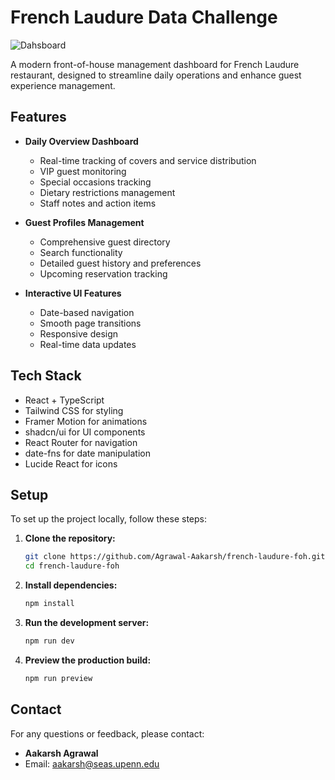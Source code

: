 # French Laudure Data Challenge
![Dahsboard](https://i.ibb.co/qYn3BjQc/Screenshot-2025-02-02-at-10-24-48-PM.png)

A modern front-of-house management dashboard for French Laudure restaurant, designed to streamline daily operations and enhance guest experience management.

## Features

- **Daily Overview Dashboard**
  - Real-time tracking of covers and service distribution
  - VIP guest monitoring
  - Special occasions tracking
  - Dietary restrictions management
  - Staff notes and action items

- **Guest Profiles Management**
  - Comprehensive guest directory
  - Search functionality
  - Detailed guest history and preferences
  - Upcoming reservation tracking

- **Interactive UI Features**
  - Date-based navigation
  - Smooth page transitions
  - Responsive design
  - Real-time data updates

## Tech Stack

- React + TypeScript
- Tailwind CSS for styling
- Framer Motion for animations
- shadcn/ui for UI components
- React Router for navigation
- date-fns for date manipulation
- Lucide React for icons

## Setup
To set up the project locally, follow these steps:

1. **Clone the repository:**
    ```sh
    git clone https://github.com/Agrawal-Aakarsh/french-laudure-foh.git
    cd french-laudure-foh
    ```

2. **Install dependencies:**
    ```sh
    npm install
    ```

3. **Run the development server:**
    ```sh
    npm run dev
    ```

4. **Preview the production build:**
    ```sh
    npm run preview
    ```

## Contact
For any questions or feedback, please contact:
- **Aakarsh Agrawal**
- Email: [aakarsh@seas.upenn.edu](mailto:aakarsh@seas.upenn.edu)
